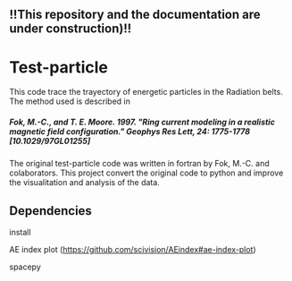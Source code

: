 ## !!This repository and the documentation are under construction)!!

# Test-particle  
This code trace the trayectory of energetic particles in the Radiation belts. The method used is described in 
##### Fok, M.-C., and T. E. Moore. 1997. "Ring current modeling in a realistic magnetic field configuration." Geophys Res Lett, 24: 1775-1778 [10.1029/97GL01255]

The original test-particle code was written in fortran by Fok, M.-C. and colaborators. This project convert the original code to python and improve the visualitation and analysis of the data. 

## Dependencies

install 

AE index plot (https://github.com/scivision/AEindex#ae-index-plot)

spacepy
